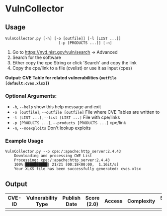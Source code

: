 # VulnCollector

## Usage
```
VulnCollector.py [-h] [-o [outfile]] [-l [LIST ...]]
                        [-p [PRODUCTS ...]] [-n]
```

1. Go to https://nvd.nist.gov/vuln/search -> Advanced
2. Search for the software
3. Either copy the cpe String or click 'Search' and copy the link
4. Copy the cpe/link to a file (cvelist) or use it as input (cpes)

**Output: CVE Table for related vulnerabilities (`outfile [default:cves.xlsx]`)**

### Optional Arguments:
- `-h`, `--help`            show this help message and exit
- `-o [outfile]`, `--outfile [outfile]` File where CVE Tables are written to
- `-l [LIST ...]`, `--list [LIST ...]` File with cpe/links
- `-p [PRODUCTS ...]`, `--products [PRODUCTS ...]` cpe/link
- `-n`, `--noexploits`      Don't lookup exploits

### Example Usage
```
VulnCollector.py --p cpe:/:apache:http_server:2.4.43
    Downloading and processing CWE List
    Processing: cpe:/:apache:http_server:2.4.43
    100%|██████████| 21/21 [00:18<00:00,  1.16it/s]
    Your XLXS file has been successfully generated: cves.xlsx
```


## Output

|CVE-ID|Vulnerability Type|Publish Date|Score (2.0)|Access|Complexity|Score (3.1)|Vector (3.1)|ExploitDB IDs|Description|
|---|---|---|---|---|---|---|---|---|---|
||||||||||
